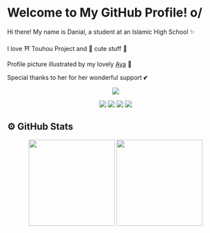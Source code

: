 # Welcome to My GitHub Profile! o/

Hi there! My name is Danial, a student at an Islamic High School :sparkles:

I love :shinto_shrine: Touhou Project and :ribbon: cute stuff :cherry_blossom:

Profile picture illustrated by my lovely [Aya](https://www.instagram.com/ayaa__ais) :sparkling_heart:

Special thanks to her for her wonderful support :two_hearts:

<p align="center">
  <a href="https://discord.com/users/384653287544193024">
    <img src="https://discord.c99.nl/widget/theme-1/384653287544193024.png" />
  </a>
</p>

<p align="center">
  <a href="https://x.com/intent/user?screen_name=yuuraeru"><img src="https://img.shields.io/badge/%40yuuraeru-%23313338?style=flat-square&logo=X&logoColor=white" /></a>
  <a href="https://www.instagram.com/danial.tar.gz"><img src="https://img.shields.io/badge/%40danial.tar.gz-%23313338?style=flat-square&logo=instagram&logoColor=%23E4405F" /></a>
  <a href="https://steamcommunity.com/id/yuuraeru"><img src="https://img.shields.io/badge/yuuraeru-%23313338?style=flat-square&logo=steam&logoColor=white" /></a>
  <a href="https://osu.ppy.sh/users/25316181"><img src="https://img.shields.io/badge/DaniaI-%23313338?style=flat-square&logo=osu&logoColor=%23FF66AA" /></a>
</p>

## ⚙ GitHub Stats

<p align="center">
  <a href="https://github.com/yuuraeru"><img height="200" src="https://github-readme-stats-eight-theta.vercel.app/api?username=yuuraeru&show_icons=true&theme=tokyonight&include_all_commits=true&count_private=true" /></a>
  <a href="https://github.com/yuuraeru"><img height="200" src="https://github-readme-stats.vercel.app/api/top-langs/?username=yuuraeru&layout=compact&theme=tokyonight&langs_count=8" /></a>
</p>

